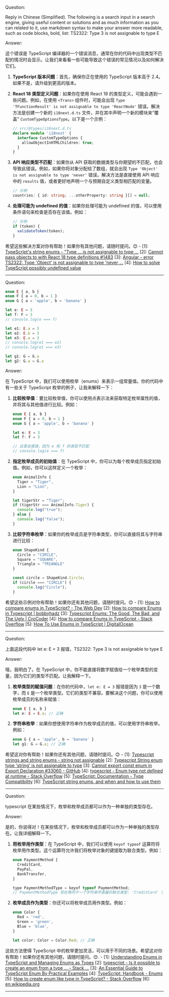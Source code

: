 Question:

Reply in Chinese (Simplified).
The following is a search input in a search engine, giving useful content or solutions and as much information as you can related to it, use markdown syntax to make your answer more readable, such as code blocks, bold, list:
TS2322: Type 3 is not assignable to type E

Answer:

这个错误是 TypeScript 编译器的一个错误消息，通常在你的代码中出现类型不匹配的情况时会显示。让我们来看看一些可能导致这个错误的常见情况以及如何解决它们。

1. **TypeScript 版本问题**：首先，确保你正在使用的 TypeScript 版本高于 2.4。如果不是，请升级到更高的版本。

2. **React 18 类型定义问题**：如果你在使用 React 18 的类型定义，可能会遇到一些问题。例如，在使用 `<Trans>` 组件时，可能会出现 `Type 'TFunctionResult' is not assignable to type 'ReactNode'` 错误。解决方法是创建一个新的 `i18next.d.ts` 文件，并在其中声明一个新的模块来“覆盖” `CustomTypeOptionsType`。以下是一个示例：

    ```typescript
    // src/@types/i18next.d.ts
    declare module 'i18next' {
      interface CustomTypeOptions {
        allowObjectInHTMLChildren: true;
      }
    }
    ```

3. **API 响应类型不匹配**：如果你从 API 获取的数据类型与你期望的不匹配，也会导致此错误。例如，如果你将对象分配给了数组，就会出现 `Type 'Object' is not assignable to type 'never'` 错误。解决方法是直接使用 API 响应中的 `results` 值，或者更好地声明一个与预期自定义类型相匹配的变量。

    ```typescript
    // 示例
    countries: { id: string; ...otherProperty: string }[] = null;
    ```

4. **处理可能为 undefined 的值**：如果你处理可能为 undefined 的值，可以使用条件语句来检查是否存在该值。例如：

    ```typescript
    // 示例
    if (token) {
      validateToken(token);
    }
    ```

希望这些解决方案对你有帮助！如果你有其他问题，请随时提问。😊
\-
\[1]: [TypeScript's string enums - "Type ... is not assignable to type ...](https://stackoverflow.com/questions/45191472/typescripts-string-enums-type-is-not-assignable-to-type)
\[2]: [Cannot pass objects to <Trans> with React 18 type definitions #1483](https://github.com/i18next/react-i18next/issues/1483)
\[3]: [Angular - error TS2322: Type 'Object' is not assignable to type 'never ...](https://stackoverflow.com/questions/67961328/angular-error-ts2322-type-object-is-not-assignable-to-type-never-for-li)
\[4]: [How to solve TypeScript possibly undefined value](https://linguinecode.com/post/how-to-solve-typescript-possibly-undefined-value)

<hr/>

Question:

```javascript
enum E { a, b }
enum F { a = 0, b = 1 }
enum G { a = 'apple', b = 'banana' }

let e: E = 3
let f: F = 3
// console.log(e === f)

let e1: E.a = 3
let e2: E.b = 3
let e3: E.a = 3
// console.log(e1 === e2)
// console.log(e1 === e3)

let g1: G = G.a
let g2: G.a = G.a
```

Answer:

在 TypeScript 中，我们可以使用枚举（enums）来表示一组常量值。你的代码中有一些关于 TypeScript 枚举的例子，让我来解释一下：

1. **比较枚举值**：要比较枚举值，你可以使用点表示法来获取特定枚举属性的值，并将其与其他值进行比较。例如：

    ```javascript
    enum E { a, b }
    enum F { a = 0, b = 1 }
    enum G { a = 'apple', b = 'banana' }

    let e: E = 3
    let f: F = 3

    // 这里会报错，因为 e 和 f 的类型不匹配
    // console.log(e === f)
    ```

2. **指定枚举成员的初始值**：在 TypeScript 中，你可以为每个枚举成员指定初始值。例如，你可以这样定义一个枚举：

    ```javascript
    enum AnimalInfo {
      Tiger = "Tiger",
      Lion = "Lion",
    }

    let tigerStr = "Tiger";
    if (tigerStr === AnimalInfo.Tiger) {
      console.log("true");
    } else {
      console.log("false");
    }
    ```

3. **比较字符串枚举**：如果你的枚举成员是字符串类型，你可以直接将其与字符串进行比较：

    ```javascript
    enum ShapeKind {
      Circle = "CIRCLE",
      Square = "SQUARE",
      Triangle = "TRIANGLE"
    }

    const circle = ShapeKind.Circle;
    if (circle === "CIRCLE") {
      console.log("Circle");
    }
    ```

希望这些示例对你有帮助！如果你还有其他问题，请随时提问。😊
\-
\[1]: [How to compare enums in TypeScript? - The Web Dev](https://thewebdev.info/2022/03/19/how-to-compare-enums-in-typescript/)
\[2]: [How to compare Enums in Typescript | bobbyhadz](https://bobbyhadz.com/blog/typescript-compare-enums)
\[3]: [Typescript Enums: The Good, The Bad, and The Ugly | CroCoder](https://www.crocoder.dev/blog/typescript-enums-good-bad-and-ugly/)
\[4]: [How to compare Enums in TypeScript - Stack Overflow](https://stackoverflow.com/questions/39785320/how-to-compare-enums-in-typescript)
\[5]: [How To Use Enums in TypeScript | DigitalOcean](https://www.digitalocean.com/community/tutorials/how-to-use-enums-in-typescript)

<hr/>

Question:

上面这段代码中 let e: E = 3 报错，TS2322: Type 3 is not assignable to type E
 

Answer:

哦，我明白了。在 TypeScript 中，你不能直接将数字赋值给一个枚举类型的变量，因为它们的类型不匹配。让我解释一下。

1. **枚举类型的赋值问题**：在你的代码中，`let e: E = 3` 报错是因为 `3` 是一个数字，而 `E` 是一个枚举类型。它们的类型不兼容。要解决这个问题，你可以使用枚举成员的名称来赋值：

    ```javascript
    enum E { a, b }
    let e: E = E.a; // 正确
    ```

2. **字符串枚举**：如果你想使用字符串作为枚举成员的值，可以使用字符串枚举。例如：

    ```javascript
    enum G { a = 'apple', b = 'banana' }
    let g1: G = G.a; // 正确
    ```

希望这对你有帮助！如果你还有其他问题，请随时提问。😊
\-
\[1]: [Typescript strings and string enums - string not assignable](https://stackoverflow.com/questions/68456957/typescript-strings-and-string-enums-string-not-assignable)
\[2]: [Typescript String enum type 'string' is not assignable to type](https://stackoverflow.com/questions/69453791/typescript-string-enum-type-string-is-not-assignable-to-type)
\[3]: [Cannot export const enum in Export Declaration #33060 - GitHub](https://github.com/microsoft/TypeScript/issues/33060)
\[4]: [typescript - Enum type not defined at runtime - Stack Overflow](https://stackoverflow.com/questions/47418124/enum-type-not-defined-at-runtime)
\[5]: [TypeScript: Documentation - Type Compatibility](https://www.typescriptlang.org/docs/handbook/type-compatibility.html)
\[6]: [TypeScript string enums, and when and how to use them](https://blog.logrocket.com/typescript-string-enums-guide/)

<hr/>

Question:

typescript 在某些情况下，枚举和枚举成员都可以作为一种单独的类型存在。

Answer:

是的，你说得对！在某些情况下，枚举和枚举成员都可以作为一种单独的类型存在。让我详细解释一下。

1. **将枚举用作类型**：在 TypeScript 中，我们可以使用 `keyof typeof` 运算符将枚举用作类型。这个运算符允许我们将枚举对象的键提取为联合类型。例如：

    ```javascript
    enum PaymentMethod {
      CreditCard,
      PayPal,
      BankTransfer,
    }

    type PaymentMethodType = keyof typeof PaymentMethod;
    // PaymentMethodType 现在等同于一个字符串字面量的联合类型: 'CreditCard' | 'PayPal' | 'BankTransfer'
    ```

2. **枚举成员作为类型**：你还可以将枚举成员用作类型。例如：

    ```javascript
    enum Color {
      Red = 'red',
      Green = 'green',
      Blue = 'blue',
    }

    let color: Color = Color.Red; // 正确
    ```

这些方法使得 TypeScript 中的枚举更加灵活，可以用于不同的场景。希望这对你有帮助！如果你还有其他问题，请随时提问。😊.
\-
\[1]: [Understanding Enums in TypeScript and Managing Enums as Types](https://www.workingsoftware.dev/understanding-enums-in-typescript-and-managing-enums-as-types/)
\[2]: [typescript - Is it possible to create an enum from a type ... - Stack ...](https://stackoverflow.com/questions/74543297/is-it-possible-to-create-an-enum-from-a-type)
\[3]: [An Essential Guide to TypeScript Enum By Practical Examples](https://www.typescripttutorial.net/typescript-tutorial/typescript-enum/)
\[4]: [TypeScript: Handbook - Enums](https://www.typescriptlang.org/docs/handbook/enums.html)
\[5]: [How to create enum like type in TypeScript? - Stack Overflow](https://stackoverflow.com/questions/12687793/how-to-create-enum-like-type-in-typescript)
\[6]: [en.wikipedia.org](https://en.wikipedia.org/wiki/TypeScript)

<hr/>

